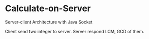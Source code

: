 # Calculate-on-Server
Server-client Architecture with Java Socket

Client send two integer to server.
Server respond LCM, GCD of them.
